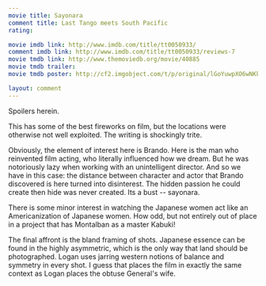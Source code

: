 ```yaml
---
movie title: Sayonara
comment title: Last Tango meets South Pacific
rating: 

movie imdb link: http://www.imdb.com/title/tt0050933/
comment imdb link: http://www.imdb.com/title/tt0050933/reviews-7
movie tmdb link: http://www.themoviedb.org/movie/40885
movie tmdb trailer: 
movie tmdb poster: http://cf2.imgobject.com/t/p/original/lGoYuwpXO6wNKkTOnTPitwB6xwp.jpg

layout: comment
---
```


Spoilers herein.

This has some of the best fireworks on film, but the locations were otherwise not well exploited. The writing is shockingly trite.

Obviously, the element of interest here is Brando. Here is the man who reinvented film acting, who literally influenced how we dream. But he was notoriously lazy when working with an unintelligent director. And so we have in this case: the distance between character and actor that Brando discovered is here turned into disinterest. The hidden passion he could create then hide was never created. Its a bust -- sayonara.

There is some minor interest in watching the Japanese women act like an Americanization of Japanese women. How odd, but not entirely out of place in a project that has Montalban as a master Kabuki!

The final affront is the bland framing of shots. Japanese essence can be found in the highly asymmetric, which is the only way that land should be photographed. Logan uses jarring western notions of balance and symmetry in every shot. I guess that places the film in exactly the same context as Logan places the obtuse General's wife.